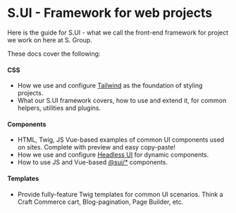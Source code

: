 # S.UI - Framework for web projects
Here is the guide for S.UI - what we call the front-end framework for project we work on here at S. Group. 

These docs cover the following:

#### CSS
- How we use and configure [Tailwind](https://tailwindcss.com/docs) as the foundation of styling projects.
- What our S.UI framework covers, how to use and extend it, for common helpers, utilities and plugins.

#### Components
- HTML, Twig, JS Vue-based examples of common UI components used on sites. Complete with preview and easy copy-paste!
- How we use and configure [Headless UI](https://headlessui.dev/) for dynamic components.
- How to use JS and Vue-based [@sui/*]() components.

#### Templates
- Provide fully-feature Twig templates for common UI scenarios. Think a Craft Commerce cart, Blog-pagination, Page Builder, etc.
